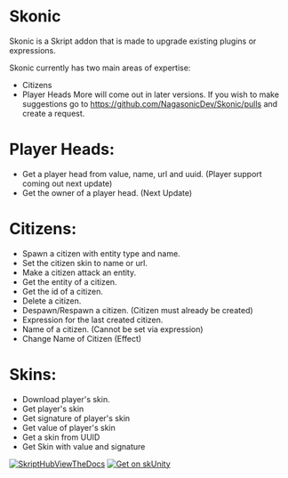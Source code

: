 # Skonic
Skonic is a Skript addon that is made to upgrade existing plugins or expressions.

Skonic currently has two main areas of expertise:
- Citizens
- Player Heads
More will come out in later versions. If you wish to make suggestions go to https://github.com/NagasonicDev/Skonic/pulls and create a request.

# Player Heads:
- Get a player head from value, name, url and uuid. (Player support coming out next update)
- Get the owner of a player head. (Next Update)

# Citizens:
- Spawn a citizen with entity type and name.
- Set the citizen skin to name or url.
- Make a citizen attack an entity.
- Get the entity of a citizen.
- Get the id of a citizen.
- Delete a citizen.
- Despawn/Respawn a citizen. (Citizen must already be created)
- Expression for the last created citizen.
- Name of a citizen. (Cannot be set via expression)
- Change Name of Citizen (Effect)

# Skins:
- Download player's skin.
- Get player's skin
- Get signature of player's skin
- Get value of player's skin
- Get a skin from UUID
- Get Skin with value and signature

[![SkriptHubViewTheDocs](http://skripthub.net/static/addon/ViewTheDocsButton.png)](http://skripthub.net/docs/?addon=Skonic)
[![Get on skUnity](https://docs.skunity.com/skunity/library/Docs/Assets/assets/images/buttons/v2/get-the-syntax-white.png)](https://docs.skunity.com/syntax/search/addon:Skonic)
